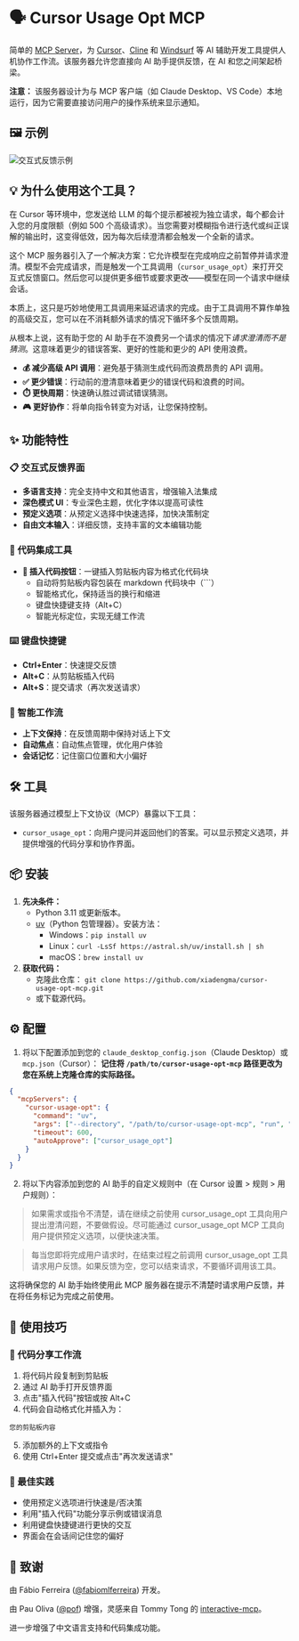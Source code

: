 # 🗣️ Cursor Usage Opt MCP

简单的 [MCP Server](https://modelcontextprotocol.io/)，为 [Cursor](https://www.cursor.com)、[Cline](https://cline.bot) 和 [Windsurf](https://windsurf.com) 等 AI 辅助开发工具提供人机协作工作流。该服务器允许您直接向 AI 助手提供反馈，在 AI 和您之间架起桥梁。

**注意：** 该服务器设计为与 MCP 客户端（如 Claude Desktop、VS Code）本地运行，因为它需要直接访问用户的操作系统来显示通知。

## 🖼️ 示例

![交互式反馈示例](https://raw.githubusercontent.com/poliva/interactive-feedback-mcp/refs/heads/main/.github/example.png)

## 💡 为什么使用这个工具？

在 Cursor 等环境中，您发送给 LLM 的每个提示都被视为独立请求，每个都会计入您的月度限额（例如 500 个高级请求）。当您需要对模糊指令进行迭代或纠正误解的输出时，这变得低效，因为每次后续澄清都会触发一个全新的请求。

这个 MCP 服务器引入了一个解决方案：它允许模型在完成响应之前暂停并请求澄清。模型不会完成请求，而是触发一个工具调用（`cursor_usage_opt`）来打开交互式反馈窗口。然后您可以提供更多细节或要求更改——模型在同一个请求中继续会话。

本质上，这只是巧妙地使用工具调用来延迟请求的完成。由于工具调用不算作单独的高级交互，您可以在不消耗额外请求的情况下循环多个反馈周期。

从根本上说，这有助于您的 AI 助手在不浪费另一个请求的情况下*请求澄清而不是猜测*。这意味着更少的错误答案、更好的性能和更少的 API 使用浪费。

- **💰 减少高级 API 调用**：避免基于猜测生成代码而浪费昂贵的 API 调用。
- **✅ 更少错误**：行动前的澄清意味着更少的错误代码和浪费的时间。
- **⏱️ 更快周期**：快速确认胜过调试错误猜测。
- **🎮 更好协作**：将单向指令转变为对话，让您保持控制。

## ✨ 功能特性

### 📋 交互式反馈界面

- **多语言支持**：完全支持中文和其他语言，增强输入法集成
- **深色模式 UI**：专业深色主题，优化字体以提高可读性
- **预定义选项**：从预定义选择中快速选择，加快决策制定
- **自由文本输入**：详细反馈，支持丰富的文本编辑功能

### 🔧 代码集成工具

- **📌 插入代码按钮**：一键插入剪贴板内容为格式化代码块
  - 自动将剪贴板内容包装在 markdown 代码块中（```）
  - 智能格式化，保持适当的换行和缩进
  - 键盘快捷键支持（Alt+C）
  - 智能光标定位，实现无缝工作流

### ⌨️ 键盘快捷键

- **Ctrl+Enter**：快速提交反馈
- **Alt+C**：从剪贴板插入代码
- **Alt+S**：提交请求（再次发送请求）

### 🎯 智能工作流

- **上下文保持**：在反馈周期中保持对话上下文
- **自动焦点**：自动焦点管理，优化用户体验
- **会话记忆**：记住窗口位置和大小偏好

## 🛠️ 工具

该服务器通过模型上下文协议（MCP）暴露以下工具：

- `cursor_usage_opt`：向用户提问并返回他们的答案。可以显示预定义选项，并提供增强的代码分享和协作界面。

## 📦 安装

1.  **先决条件：**
    - Python 3.11 或更新版本。
    - [uv](https://github.com/astral-sh/uv)（Python 包管理器）。安装方法：
      - Windows：`pip install uv`
      - Linux：`curl -LsSf https://astral.sh/uv/install.sh | sh`
      - macOS：`brew install uv`
2.  **获取代码：**
    - 克隆此仓库：
      `git clone https://github.com/xiadengma/cursor-usage-opt-mcp.git`
    - 或下载源代码。

## ⚙️ 配置

1. 将以下配置添加到您的 `claude_desktop_config.json`（Claude Desktop）或 `mcp.json`（Cursor）：
   **记住将 `/path/to/cursor-usage-opt-mcp` 路径更改为您在系统上克隆仓库的实际路径。**

```json
{
  "mcpServers": {
    "cursor-usage-opt": {
      "command": "uv",
      "args": ["--directory", "/path/to/cursor-usage-opt-mcp", "run", "server.py"],
      "timeout": 600,
      "autoApprove": ["cursor_usage_opt"]
    }
  }
}
```

2. 将以下内容添加到您的 AI 助手的自定义规则中（在 Cursor 设置 > 规则 > 用户规则）：

> 如果需求或指令不清楚，请在继续之前使用 cursor_usage_opt 工具向用户提出澄清问题，不要做假设。尽可能通过 cursor_usage_opt MCP 工具向用户提供预定义选项，以便快速决策。

> 每当您即将完成用户请求时，在结束过程之前调用 cursor_usage_opt 工具请求用户反馈。如果反馈为空，您可以结束请求，不要循环调用该工具。

这将确保您的 AI 助手始终使用此 MCP 服务器在提示不清楚时请求用户反馈，并在将任务标记为完成之前使用。

## 🚀 使用技巧

### 📝 代码分享工作流

1. 将代码片段复制到剪贴板
2. 通过 AI 助手打开反馈界面
3. 点击"插入代码"按钮或按 Alt+C
4. 代码会自动格式化并插入为：

```
您的剪贴板内容
```

5. 添加额外的上下文或指令
6. 使用 Ctrl+Enter 提交或点击"再次发送请求"

### 🎯 最佳实践

- 使用预定义选项进行快速是/否决策
- 利用"插入代码"功能分享示例或错误消息
- 利用键盘快捷键进行更快的交互
- 界面会在会话间记住您的偏好

## 🙏 致谢

由 Fábio Ferreira ([@fabiomlferreira](https://x.com/fabiomlferreira)) 开发。

由 Pau Oliva ([@pof](https://x.com/pof)) 增强，灵感来自 Tommy Tong 的 [interactive-mcp](https://github.com/ttommyth/interactive-mcp)。

进一步增强了中文语言支持和代码集成功能。
